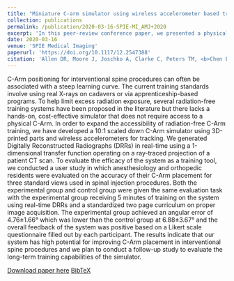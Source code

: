 ```yaml
---
title: "Miniature C-arm simulator using wireless accelerometer based tracking"
collection: publications
permalink: /publication/2020-03-16-SPIE-MI_AMJ+2020
excerpt: 'In this peer-review conference paper, we presented a physical C-arm simulator for the training of C-arm positioning for interventional procedures.'
date: 2020-03-16
venue: 'SPIE Medical Imaging'
paperurl: 'https://doi.org/10.1117/12.2547388'
citation: 'Allen DR, Moore J, Joschko A, Clarke C, Peters TM, <b>Chen ECS</b>, (2020). "Miniature C-arm simulator using wireless accelerometer based tracking"; in <i>SPIE Medical Imaging: Image-Guided Procedures, Robotic Interventions, and Modeling</i>, 1131502, pp. 1-9.'
---
```


C-Arm positioning for interventional spine procedures can often be associated with a steep learning curve. The current training standards involve using real X-rays on cadavers or via apprenticeship-based programs. To help limit excess radiation exposure, several radiation-free training systems have been proposed in the literature but there lacks a hands-on, cost-effective simulator that does not require access to a physical C-Arm. In order to expand the accessibility of radiation-free C-Arm training, we have developed a 10:1 scaled down C-Arm simulator using 3D-printed parts and wireless accelerometers for tracking. We generated Digitally Reconstructed Radiographs (DRRs) in real-time using a 1-dimensional transfer function operating on a ray-traced projection of a patient CT scan. To evaluate the efficacy of the system as a training tool, we conducted a user study in which anesthesiology and orthopedic residents were evaluated on the accuracy of their C-Arm placement for three standard views used in spinal injection procedures. Both the experimental group and control group were given the same evaluation task with the experimental group receiving 5 minutes of training on the system using real-time DRRs and a standardized two page curriculum on proper image acquisition. The experimental group achieved an angular error of 4.76±1.66° which was lower than the control group at 6.88±3.67° and the overall feedback of the system was positive based on a Likert scale questionnaire filled out by each participant. The results indicate that our system has high potential for improving C-Arm placement in interventional spine procedures and we plan to conduct a follow-up study to evaluate the long-term training capabilities of the simulator.

[Download paper here](https://doi.org/10.1117/12.2547388) [BibTeX](./../files/bibtex/AMJ+2020.bib)
